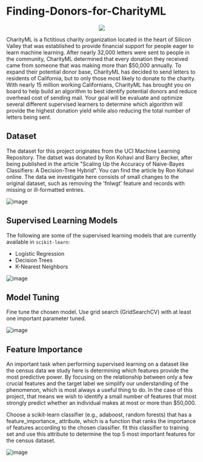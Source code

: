 # Finding-Donors-for-CharityML

<p align="center">
  <img src="https://user-images.githubusercontent.com/64821137/196411661-cc980bc7-8e29-45ad-b1b9-33cde9b457cd.png"/>
</p>

CharityML is a fictitious charity organization located in the heart of Silicon Valley that was established to provide financial support for people eager to learn machine learning. After nearly 32,000 letters were sent to people in the community, CharityML determined that every donation they received came from someone that was making more than $50,000 annually. To expand their potential donor base, CharityML has decided to send letters to residents of California, but to only those most likely to donate to the charity. With nearly 15 million working Californians, CharityML has brought you on board to help build an algorithm to best identify potential donors and reduce overhead cost of sending mail. Your goal will be evaluate and optimize several different supervised learners to determine which algorithm will provide the highest donation yield while also reducing the total number of letters being sent.

## Dataset 

The dataset for this project originates from the UCI Machine Learning Repository. The datset was donated by Ron Kohavi and Barry Becker, after being published in the article "Scaling Up the Accuracy of Naive-Bayes Classifiers: A Decision-Tree Hybrid". You can find the article by Ron Kohavi online. The data we investigate here consists of small changes to the original dataset, such as removing the 'fnlwgt' feature and records with missing or ill-formatted entries.

![image](https://user-images.githubusercontent.com/64821137/196415446-5c86129c-7a17-4d1d-8731-b9df69cf0e91.png)

## Supervised Learning Models

The following are some of the supervised learning models that are currently available in `scikit-learn`:
* Logistic Regression
* Decision Trees
* K-Nearest Neighbors

![image](https://user-images.githubusercontent.com/64821137/196415997-d4c9682e-7667-4053-a53a-da24bf758707.png)

## Model Tuning

Fine tune the chosen model. Use grid search (GridSearchCV) with at least one important parameter tuned.

![image](https://user-images.githubusercontent.com/64821137/196416210-55403b67-35b8-4a90-bc48-6d9b14ba34a2.png)

## Feature Importance

An important task when performing supervised learning on a dataset like the census data we study here is determining which features provide the most predictive power. By focusing on the relationship between only a few crucial features and the target label we simplify our understanding of the phenomenon, which is most always a useful thing to do. In the case of this project, that means we wish to identify a small number of features that most strongly predict whether an individual makes at most or more than $50,000.

Choose a scikit-learn classifier (e.g., adaboost, random forests) that has a feature_importance_ attribute, which is a function that ranks the importance of features according to the chosen classifier. fit this classifier to training set and use this attribute to determine the top 5 most important features for the census dataset.

![image](https://user-images.githubusercontent.com/64821137/196416499-4d5e0546-c391-4d9c-a2c4-9e5ac50cef76.png)

